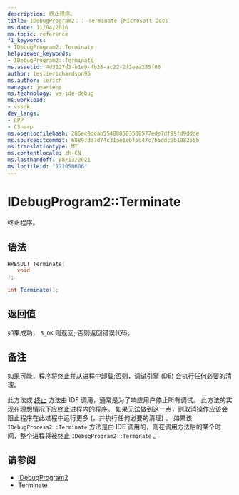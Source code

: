 ```yaml
---
description: 终止程序。
title: IDebugProgram2：： Terminate |Microsoft Docs
ms.date: 11/04/2016
ms.topic: reference
f1_keywords:
- IDebugProgram2::Terminate
helpviewer_keywords:
- IDebugProgram2::Terminate
ms.assetid: 4d3127d3-b1e9-4b28-ac22-2f2eea255f86
author: leslierichardson95
ms.author: lerich
manager: jmartens
ms.technology: vs-ide-debug
ms.workload:
- vssdk
dev_langs:
- CPP
- CSharp
ms.openlocfilehash: 285ec0ddab554888503588577ede7df99fd9ddde
ms.sourcegitcommit: 68897da7d74c31ae1ebf5d47c7b5ddc9b108265b
ms.translationtype: MT
ms.contentlocale: zh-CN
ms.lasthandoff: 08/13/2021
ms.locfileid: "122050606"
---
```

# <a name="idebugprogram2terminate"></a>IDebugProgram2::Terminate
终止程序。

## <a name="syntax"></a>语法

```cpp
HRESULT Terminate( 
   void 
);
```

```csharp
int Terminate();
```

## <a name="return-value"></a>返回值
 如果成功， `S_OK` 则返回; 否则返回错误代码。

## <a name="remarks"></a>备注
 如果可能，程序将终止并从进程中卸载;否则，调试引擎 (DE) 会执行任何必要的清理。

 此方法或 [终止](../../../extensibility/debugger/reference/idebugprocess2-terminate.md) 方法由 IDE 调用，通常是为了响应用户停止所有调试。 此方法的实现在理想情况下应终止进程内的程序。 如果无法做到这一点，则取消操作应该会阻止程序在此过程中运行更多 (，并执行任何必要的清理) 。 如果该 `IDebugProcess2::Terminate` 方法是由 IDE 调用的，则在调用方法后的某个时间，整个进程将被终止 `IDebugProgram2::Terminate` 。

## <a name="see-also"></a>请参阅
- [IDebugProgram2](../../../extensibility/debugger/reference/idebugprogram2.md)
- Terminate
